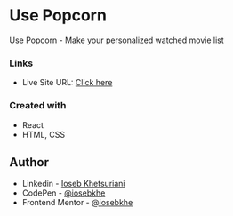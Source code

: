 # Use Popcorn

Use Popcorn - Make your personalized watched movie list

### Links

- Live Site URL: [Click here](https://use-popcorn-taupe.vercel.app/)

### Created with

- React
- HTML, CSS

## Author

- Linkedin - [Ioseb Khetsuriani](https://www.linkedin.com/in/ioseb-khetsuriani-1831801b5/)
- CodePen - [@iosebkhe](https://codepen.io/iosebkhe)
- Frontend Mentor - [@iosebkhe](https://www.frontendmentor.io/profile/iosebkhe)
